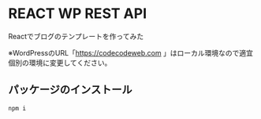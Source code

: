 # REACT WP REST API
Reactでブログのテンプレートを作ってみた

※WordPressのURL「https://codecodeweb.com
」はローカル環境なので適宜個別の環境に変更してください。

## パッケージのインストール

```
npm i
```




